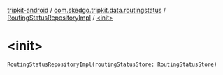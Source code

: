 [tripkit-android](../../index.md) / [com.skedgo.tripkit.data.routingstatus](../index.md) / [RoutingStatusRepositoryImpl](index.md) / [&lt;init&gt;](./-init-.md)

# &lt;init&gt;

`RoutingStatusRepositoryImpl(routingStatusStore: RoutingStatusStore)`